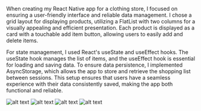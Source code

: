
When creating my React Native app for a clothing store, I focused on ensuring a user-friendly interface and reliable data management. I chose a grid layout for displaying products, utilizing a FlatList with two columns for a visually appealing and efficient presentation. Each product is displayed as a card with a touchable add item button, allowing users to easily add and delete items.

For state management, I used React's useState and useEffect hooks. The useState hook manages the list of items, and the useEffect hook is essential for loading and saving data. To ensure data persistence, I implemented AsyncStorage, which allows the app to store and retrieve the shopping list between sessions. This setup ensures that users have a seamless experience with their data consistently saved, making the app both functional and reliable.


![alt text](App/screenshots/photo_2024-07-10_16-18-18.jpg)
![alt text](App/screenshots/photo_2024-07-10_16-18-49.jpg)
![alt text](App/screenshots/photo_2024-07-10_16-18-55.jpg)
![alt text](App/screenshots/photo_2024-07-10_16-19-00.jpg)